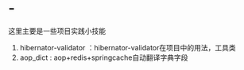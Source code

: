# -
这里主要是一些项目实践小技能



1.  hibernator-validator ：hibernator-validator在项目中的用法，工具类
2. aop_dict : aop+redis+springcache自动翻译字典字段